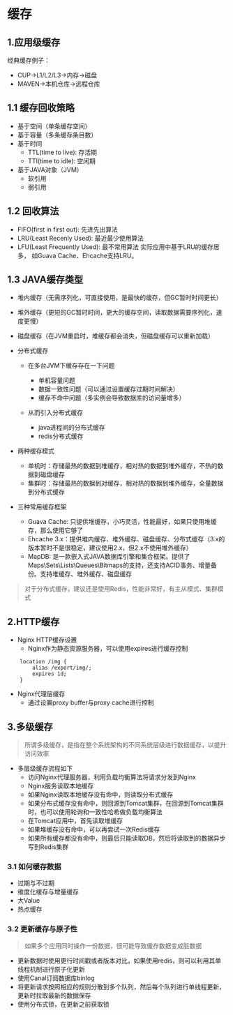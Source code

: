 # 缓存

## 1.应用级缓存
经典缓存例子：
+ CUP->L1/L2/L3->内存->磁盘
+ MAVEN->本机仓库->远程仓库
## 1.1 缓存回收策略
+ 基于空间（单条缓存空间）
+ 基于容量（多条缓存条目数）
+ 基于时间
    + TTL(time to live): 存活期
    + TTI(time to idle): 空闲期
+ 基于JAVA对象（JVM）
    + 软引用
    + 弱引用
## 1.2 回收算法
+ FIFO(first in first out): 先进先出算法
+ LRU(Least Recenly Used): 最近最少使用算法
+ LFU(Least Frequently Used): 最不常用算法
实际应用中基于LRU的缓存居多， 如Guava Cache、Ehcache支持LRU。

## 1.3 JAVA缓存类型
+ 堆内缓存（无需序列化，可直接使用，是最快的缓存，但GC暂时时间更长）
+ 堆外缓存（更短的GC暂时时间，更大的缓存空间，读取数据需要序列化，速度更慢）
+ 磁盘缓存（在JVM重启时，堆缓存都会消失，但磁盘缓存可以重新加载）
+ 分布式缓存
    + 在多台JVM下缓存存在一下问题
        + 单机容量问题
        + 数据一致性问题（可以通过设置缓存过期时间解决）
        + 缓存不命中问题（多实例会导致数据库的访问量增多）

    + 从而引入分布式缓存
        + java进程间的分布式缓存
        + redis分布式缓存
+ 两种缓存模式
    + 单机时：存储最热的数据到堆缓存，相对热的数据到堆外缓存，不热的数据到磁盘缓存
    + 集群时：存储最热的数据到对缓存，相对热的数据到堆外缓存，全量数据到分布式缓存

+ 三种常用缓存框架
    + Guava Cache: 只提供堆缓存，小巧灵活，性能最好，如果只使用堆缓存，那么使用它够了
    + Ehcache 3.x：提供堆内缓存、堆外缓存、磁盘缓存、分布式缓存（3.x的版本暂时不是很稳定，建议使用2.x，但2.x不使用堆外缓存）
    + MapDB: 是一款嵌入式JAVA数据库引擎和集合框架。提供了Maps\Sets\Lists\Queues\Bitmaps的支持，还支持ACID事务、增量备份。支持堆缓存、堆外缓存、磁盘缓存

> 对于分布式缓存，建议还是使用Redis，性能非常好，有主从模式、集群模式

## 2.HTTP缓存
+ Nginx HTTP缓存设置
    + Nginx作为静态资源服务器，可以使用expires进行缓存控制
~~~
    location /img {
        alias /export/img/;
        expires 1d;
    }
~~~
+ Nginx代理层缓存
    + 通过设置proxy buffer与proxy cache进行控制
## 3.多级缓存
> 所谓多级缓存，是指在整个系统架构的不同系统层级进行数据缓存，以提升访问效率
+ 多层级缓存流程如下
    + 访问Nginx代理服务器，利用负载均衡算法将请求分发到Nginx
    + Nginx服务读取本地缓存
    + 如果Nginx读取本地缓存没有命中，则读取分布式缓存
    + 如果分布式缓存没有命中，则回源到Tomcat集群，在回源到Tomcat集群时，也可以使用轮询和一致性哈希做负载均衡算法
    + 在Tomcat应用中，首先读取堆缓存
    + 如果堆缓存没有命中，可以再尝试一次Redis缓存
    + 如果所有缓存都没有命中，则最后只能读取DB，然后将读取到的数据异步写到Redis集群

### 3.1 如何缓存数据
+ 过期与不过期
+ 维度化缓存与增量缓存
+ 大Value
+ 热点缓存

### 3.2 更新缓存与原子性
> 如果多个应用同时操作一份数据，很可能导致缓存数据变成脏数据
+ 更新数据时使用更行时间戳或者版本对比，如果使用redis，则可以利用其单线程机制进行原子化更新
+ 使用Canal订阅数据库binlog
+ 将更新请求按照相应的规则分散到多个队列，然后每个队列进行单线程更新，更新时拉取最新的数据保存
+ 使用分布式锁，在更新之前获取锁

